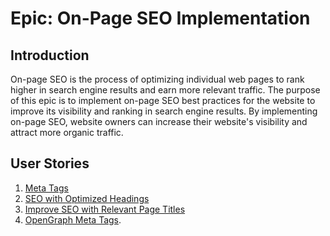 
# Epic: On-Page SEO Implementation

## Introduction

On-page SEO is the process of optimizing individual web pages to rank higher in search engine results and earn more relevant traffic. The purpose of this epic is to implement on-page SEO best practices for the website to improve its visibility and ranking in search engine results. By implementing on-page SEO, website owners can increase their website's visibility and attract more organic traffic.

## User Stories
1. [Meta Tags](/documentation/templates/theme/initiatives/epics/stories/relavantKeyword.md)
2. [SEO with Optimized Headings](/documentation/templates/theme/initiatives/epics/stories/ProperHeading.md)
3. [Improve SEO with Relevant Page Titles](/documentation/templates/theme/initiatives/epics/stories/stories/ProperTitle.md)
4. [OpenGraph Meta Tags](/documentation/templates/theme/initiatives/epics/stories/OpenGraph.md).
